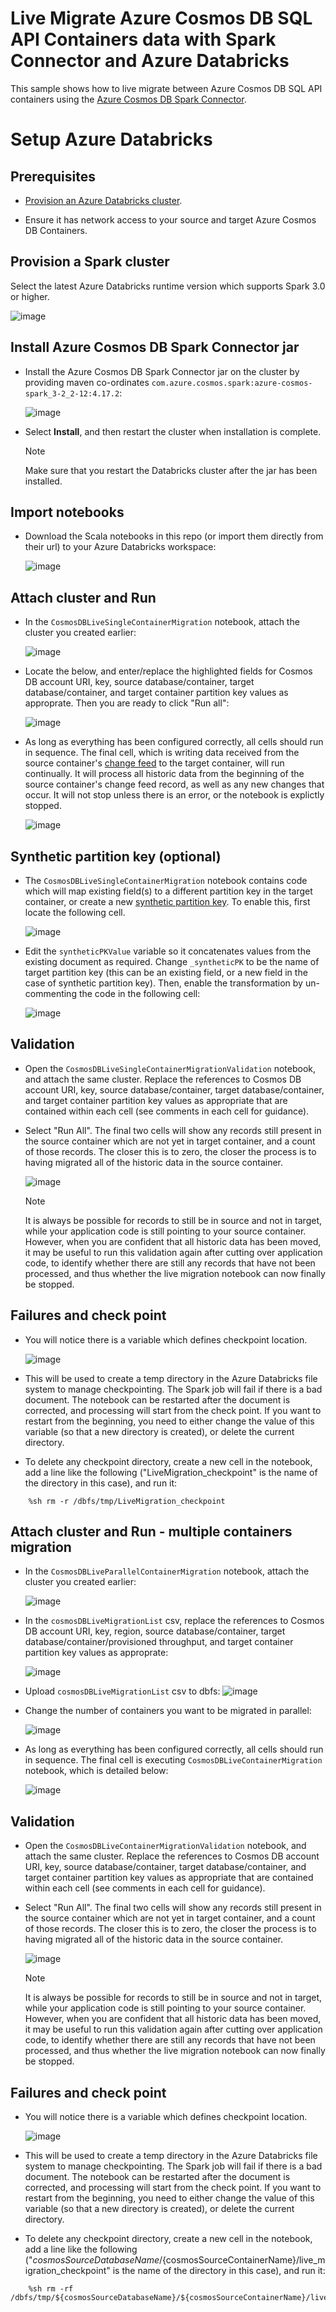 # Live Migrate Azure Cosmos DB SQL API Containers data with Spark Connector and Azure Databricks

This sample shows how to live migrate between Azure Cosmos DB SQL API containers using the [Azure Cosmos DB Spark Connector](https://docs.microsoft.com/azure/cosmos-db/sql/create-sql-api-spark). 

# Setup Azure Databricks

## Prerequisites

* [Provision an Azure Databricks cluster](https://docs.microsoft.com/azure/databricks/scenarios/quickstart-create-databricks-workspace-portal?tabs=azure-portal).

* Ensure it has network access to your source and target Azure Cosmos DB Containers.


## Provision a Spark cluster

Select the latest Azure Databricks runtime version which supports Spark 3.0 or higher.

![image](./media/spark-cluster.jpg)

## Install Azure Cosmos DB Spark Connector jar

* Install the Azure Cosmos DB Spark Connector jar on the cluster by providing maven co-ordinates `com.azure.cosmos.spark:azure-cosmos-spark_3-2_2-12:4.17.2`:

    ![image](./media/jar.jpg)

* Select **Install**, and then restart the cluster when installation is complete.

    > [!NOTE]
    > Make sure that you restart the Databricks cluster after the jar has been installed.

## Import notebooks

* Download the Scala notebooks in this repo (or import them directly from their url) to your Azure Databricks workspace:

    ![image](./media/import-notebooks.jpg)

## Attach cluster and Run

* In the `CosmosDBLiveSingleContainerMigration` notebook, attach the cluster you created earlier:

    ![image](./media/attach-cluster-o.jpg)

* Locate the below, and enter/replace the highlighted fields for Cosmos DB account URI, key, source database/container, target database/container, and target container partition key values as approprate. Then you are ready to click "Run all":

    ![image](./media/run-notebook-o.jpg)

* As long as everything has been configured correctly, all cells should run in sequence. The final cell, which is writing data received from the source container's [change feed](https://docs.microsoft.com/azure/cosmos-db/change-feed) to the target container, will run continually. It will process all historic data from the beginning of the source container's change feed record, as well as any new changes that occur. It will not stop unless there is an error, or the notebook is explictly stopped. 

    ![image](./media/streaming-o.jpg)


## Synthetic partition key (optional)

* The `CosmosDBLiveSingleContainerMigration` notebook contains code which will map existing field(s) to a different partition key in the target container, or create a new [synthetic partition key](https://learn.microsoft.com/azure/cosmos-db/nosql/synthetic-partition-keys). To enable this, first locate the following cell.

    ![image](./media/synthetic-pk.jpg)

* Edit the `syntheticPKValue` variable so it concatenates values from the existing document as required. Change `_syntheticPK` to be the name of target partition key (this can be an existing field, or a new field in the case of synthetic partition key). Then, enable the transformation by un-commenting the code in the following cell:

    ![image](./media/synthetic-pk-enable.jpg)

## Validation

* Open the `CosmosDBLiveSingleContainerMigrationValidation` notebook, and attach the same cluster. Replace the references to Cosmos DB account URI, key, source database/container, target database/container, and target container partition key values as appropriate that are contained within each cell (see comments in each cell for guidance). 

* Select "Run All". The final two cells will show any records still present in the source container which are not yet in target container, and a count of those records. The closer this is to zero, the closer the process is to having migrated all of the historic data in the source container. 

    ![image](./media/validation-o.jpg)

    > [!NOTE]
    > It is always be possible for records to still be in source and not in target, while your application code is still pointing to your source container. However, when you are confident that all historic data has been moved, it may be useful to run this validation again after cutting over application code, to identify whether there are still any records that have not been processed, and thus whether the live migration notebook can now finally be stopped.

## Failures and check point

* You will notice there is a variable which defines checkpoint location.

    ![image](./media/checkpoint-o.jpg)

* This will be used to create a temp directory in the Azure Databricks file system to manage checkpointing. The Spark job will fail if there is a bad document. The notebook can be restarted after the document is corrected, and processing will start from the check point. If you want to restart from the beginning, you need to either change the value of this variable (so that a new directory is created), or delete the current directory.

* To delete any checkpoint directory, create a new cell in the notebook, add a line like the following ("LiveMigration_checkpoint" is the name of the directory in this case), and run it:

```shell
    %sh rm -r /dbfs/tmp/LiveMigration_checkpoint
```

## Attach cluster and Run - multiple containers migration

* In the `CosmosDBLiveParallelContainerMigration` notebook, attach the cluster you created earlier:

    ![image](./media/attach-cluster-p.jpg)

* In the `cosmosDBLiveMigrationList` csv, replace the references to Cosmos DB account URI, key, region, source database/container, target database/container/provisioned throughput, and target container partition key values as approprate:

    ![image](./media/metadata-p.jpg)

* Upload `cosmosDBLiveMigrationList` csv to dbfs:
    ![image](./media/upload-dbfs.jpg)

* Change the number of containers you want to be migrated in parallel:

    ![image](./media/notebooks-in-p.jpg)

* As long as everything has been configured correctly, all cells should run in sequence. The final cell is executing `CosmosDBLiveContainerMigration` notebook, which is detailed below:

    ![image](./media/live-migration-p.jpg)

## Validation

* Open the `CosmosDBLiveContainerMigrationValidation` notebook, and attach the same cluster. Replace the references to Cosmos DB account URI, key, source database/container, target database/container, and target container partition key values as appropriate that are contained within each cell (see comments in each cell for guidance). 

* Select "Run All". The final two cells will show any records still present in the source container which are not yet in target container, and a count of those records. The closer this is to zero, the closer the process is to having migrated all of the historic data in the source container. 

    ![image](./media/validation.jpg)

    > [!NOTE]
    > It is always be possible for records to still be in source and not in target, while your application code is still pointing to your source container. However, when you are confident that all historic data has been moved, it may be useful to run this validation again after cutting over application code, to identify whether there are still any records that have not been processed, and thus whether the live migration notebook can now finally be stopped.

## Failures and check point

* You will notice there is a variable which defines checkpoint location.

    ![image](./media/checkpoint.jpg)

* This will be used to create a temp directory in the Azure Databricks file system to manage checkpointing. The Spark job will fail if there is a bad document. The notebook can be restarted after the document is corrected, and processing will start from the check point. If you want to restart from the beginning, you need to either change the value of this variable (so that a new directory is created), or delete the current directory.

* To delete any checkpoint directory, create a new cell in the notebook, add a line like the following ("${cosmosSourceDatabaseName}/${cosmosSourceContainerName}/live_migration_checkpoint" is the name of the directory in this case), and run it:

```shell
    %sh rm -rf /dbfs/tmp/${cosmosSourceDatabaseName}/${cosmosSourceContainerName}/live_migration_checkpoint
```


